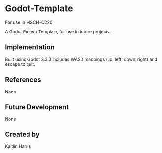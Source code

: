 # Godot-Template
For use in MSCH-C220

A Godot Project Template, for use in future projects.

## Implementation
Built using Godot 3.3.3
Includes WASD mappings (up, left, down, right) and escape to quit.

## References
None

## Future Development
None

## Created by 
Kaitlin Harris 
